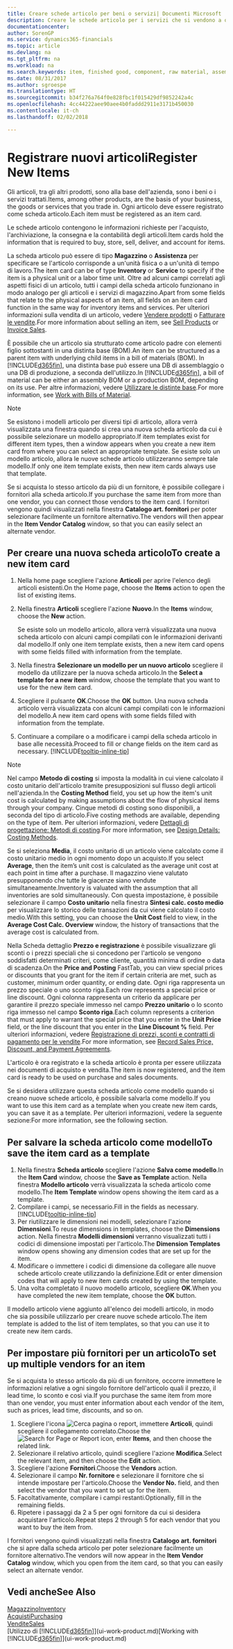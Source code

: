 ```yaml
---
title: Creare schede articolo per beni o servizi| Documenti Microsoft
description: Creare le schede articolo per i servizi che si vendono a ora e per i prodotti fisici, ad esempio articoli di assemblaggio, prodotti finiti, componenti o materie prime, che si vendono dal magazzino.
documentationcenter: 
author: SorenGP
ms.service: dynamics365-financials
ms.topic: article
ms.devlang: na
ms.tgt_pltfrm: na
ms.workload: na
ms.search.keywords: item, finished good, component, raw material, assembly item
ms.date: 08/31/2017
ms.author: sgroespe
ms.translationtype: HT
ms.sourcegitcommit: b34f276a764f0e828fbc1f015429df9852242a4c
ms.openlocfilehash: 4cc44222aee90aee4b0faddd2911e3171b450030
ms.contentlocale: it-ch
ms.lasthandoff: 02/02/2018

---
```

# <a name="register-new-items"></a><span data-ttu-id="56954-103">Registrare nuovi articoli</span><span class="sxs-lookup"><span data-stu-id="56954-103">Register New Items</span></span>
<span data-ttu-id="56954-104">Gli articoli, tra gli altri prodotti, sono alla base dell'azienda, sono i beni o i servizi trattati.</span><span class="sxs-lookup"><span data-stu-id="56954-104">Items, among other products, are the basis of your business, the goods or services that you trade in.</span></span> <span data-ttu-id="56954-105">Ogni articolo deve essere registrato come scheda articolo.</span><span class="sxs-lookup"><span data-stu-id="56954-105">Each item must be registered as an item card.</span></span>

<span data-ttu-id="56954-106">Le schede articolo contengono le informazioni richieste per l'acquisto, l'archiviazione, la consegna e la contabilità degli articoli.</span><span class="sxs-lookup"><span data-stu-id="56954-106">Item cards hold the information that is required to buy, store, sell, deliver, and account for items.</span></span>

<span data-ttu-id="56954-107">La scheda articolo può essere di tipo **Magazzino** o **Assistenza** per specificare se l'articolo corrisponde a un'unità fisica o a un'unità di tempo di lavoro.</span><span class="sxs-lookup"><span data-stu-id="56954-107">The item card can be of type **Inventory** or **Service** to specify if the item is a physical unit or a labor time unit.</span></span> <span data-ttu-id="56954-108">Oltre ad alcuni campi correlati agli aspetti fisici di un articolo, tutti i campi della scheda articolo funzionano in modo analogo per gli articoli e i servizi di magazzino.</span><span class="sxs-lookup"><span data-stu-id="56954-108">Apart from some fields that relate to the physical aspects of an item, all fields on an item card function in the same way for inventory items and services.</span></span> <span data-ttu-id="56954-109">Per ulteriori informazioni sulla vendita di un articolo, vedere [Vendere prodotti](sales-how-sell-products.md) o [Fatturare le vendite](sales-how-invoice-sales.md).</span><span class="sxs-lookup"><span data-stu-id="56954-109">For more information about selling an item, see [Sell Products](sales-how-sell-products.md) or [Invoice Sales](sales-how-invoice-sales.md).</span></span>

<span data-ttu-id="56954-110">È possibile che un articolo sia strutturato come articolo padre con elementi figlio sottostanti in una distinta base (BOM).</span><span class="sxs-lookup"><span data-stu-id="56954-110">An item can be structured as a parent item with underlying child items in a bill of materials (BOM).</span></span> <span data-ttu-id="56954-111">In [!INCLUDE[d365fin](includes/d365fin_md.md)], una distinta base può essere una DB di assemblaggio o una DB di produzione, a seconda dell'utilizzo.</span><span class="sxs-lookup"><span data-stu-id="56954-111">In [!INCLUDE[d365fin](includes/d365fin_md.md)], a bill of material can be either an assembly BOM or a production BOM, depending on its use.</span></span> <span data-ttu-id="56954-112">Per altre informazioni, vedere [Utilizzare le distinte base](inventory-how-work-BOMs.md).</span><span class="sxs-lookup"><span data-stu-id="56954-112">For more information, see [Work with Bills of Material](inventory-how-work-BOMs.md).</span></span>

> [!NOTE]  
>   <span data-ttu-id="56954-113">Se esistono i modelli articolo per diversi tipi di articolo, allora verrà visualizzata una finestra quando si crea una nuova scheda articolo da cui è possibile selezionare un modello appropriato.</span><span class="sxs-lookup"><span data-stu-id="56954-113">If item templates exist for different item types, then a window appears when you create a new item card from where you can select an appropriate template.</span></span> <span data-ttu-id="56954-114">Se esiste solo un modello articolo, allora le nuove schede articolo utilizzeranno sempre tale modello.</span><span class="sxs-lookup"><span data-stu-id="56954-114">If only one item template exists, then new item cards always use that template.</span></span>

<span data-ttu-id="56954-115">Se si acquista lo stesso articolo da più di un fornitore, è possibile collegare i fornitori alla scheda articolo.</span><span class="sxs-lookup"><span data-stu-id="56954-115">If you purchase the same item from more than one vendor, you can connect those vendors to the item card.</span></span> <span data-ttu-id="56954-116">I fornitori vengono quindi visualizzati nella finestra **Catalogo art. fornitori** per poter selezionare facilmente un fornitore alternativo.</span><span class="sxs-lookup"><span data-stu-id="56954-116">The vendors will then appear in the **Item Vendor Catalog** window, so that you can easily select an alternate vendor.</span></span>

## <a name="to-create-a-new-item-card"></a><span data-ttu-id="56954-117">Per creare una nuova scheda articolo</span><span class="sxs-lookup"><span data-stu-id="56954-117">To create a new item card</span></span>
1. <span data-ttu-id="56954-118">Nella home page scegliere l'azione **Articoli** per aprire l'elenco degli articoli esistenti.</span><span class="sxs-lookup"><span data-stu-id="56954-118">On the Home page, choose the **Items** action to open the list of existing items.</span></span>  
2. <span data-ttu-id="56954-119">Nella finestra **Articoli** scegliere l'azione **Nuovo**.</span><span class="sxs-lookup"><span data-stu-id="56954-119">In the **Items** window, choose the **New** action.</span></span>

    <span data-ttu-id="56954-120">Se esiste solo un modello articolo, allora verrà visualizzata una nuova scheda articolo con alcuni campi compilati con le informazioni derivanti dal modello.</span><span class="sxs-lookup"><span data-stu-id="56954-120">If only one item template exists, then a new item card opens with some fields filled with information from the template.</span></span>
3. <span data-ttu-id="56954-121">Nella finestra **Selezionare un modello per un nuovo articolo** scegliere il modello da utilizzare per la nuova scheda articolo.</span><span class="sxs-lookup"><span data-stu-id="56954-121">In the **Select a template for a new item** window, choose the template that you want to use for the new item card.</span></span>
4. <span data-ttu-id="56954-122">Scegliere il pulsante **OK**.</span><span class="sxs-lookup"><span data-stu-id="56954-122">Choose the **OK** button.</span></span> <span data-ttu-id="56954-123">Una nuova scheda articolo verrà visualizzata con alcuni campi compilati con le informazioni del modello.</span><span class="sxs-lookup"><span data-stu-id="56954-123">A new item card opens with some fields filled with information from the template.</span></span>
5. <span data-ttu-id="56954-124">Continuare a compilare o a modificare i campi della scheda articolo in base alle necessità.</span><span class="sxs-lookup"><span data-stu-id="56954-124">Proceed to fill or change fields on the item card as necessary.</span></span> [!INCLUDE[tooltip-inline-tip](includes/tooltip-inline-tip_md.md)]

> [!NOTE]
> <span data-ttu-id="56954-125">Nel campo **Metodo di costing** si imposta la modalità in cui viene calcolato il costo unitario dell'articolo tramite presupposizioni sul flusso degli articoli nell'azienda.</span><span class="sxs-lookup"><span data-stu-id="56954-125">In the **Costing Method** field, you set up how the item's unit cost is calculated by making assumptions about the flow of physical items through your company.</span></span> <span data-ttu-id="56954-126">Cinque metodi di costing sono disponibili, a seconda del tipo di articolo.</span><span class="sxs-lookup"><span data-stu-id="56954-126">Five costing methods are available, depending on the type of item.</span></span> <span data-ttu-id="56954-127">Per ulteriori informazioni, vedere [Dettagli di progettazione: Metodi di costing](design-details-costing-methods.md).</span><span class="sxs-lookup"><span data-stu-id="56954-127">For more information, see [Design Details: Costing Methods](design-details-costing-methods.md).</span></span>
>
> <span data-ttu-id="56954-128">Se si seleziona **Media**, il costo unitario di un articolo viene calcolato come il costo unitario medio in ogni momento dopo un acquisto.</span><span class="sxs-lookup"><span data-stu-id="56954-128">If you select **Average**, then the item’s unit cost is calculated as the average unit cost at each point in time after a purchase.</span></span> <span data-ttu-id="56954-129">Il magazzino viene valutato presupponendo che tutte le giacenze siano vendute simultaneamente.</span><span class="sxs-lookup"><span data-stu-id="56954-129">Inventory is valuated with the assumption that all inventories are sold simultaneously.</span></span> <span data-ttu-id="56954-130">Con questa impostazione, è possibile selezionare il campo **Costo unitario** nella finestra **Sintesi calc. costo medio** per visualizzare lo storico delle transazioni da cui viene calcolato il costo medio.</span><span class="sxs-lookup"><span data-stu-id="56954-130">With this setting, you can choose the **Unit Cost** field to view, in the **Average Cost Calc. Overview** window, the history of transactions that the average cost is calculated from.</span></span>

<span data-ttu-id="56954-131">Nella Scheda dettaglio **Prezzo e registrazione** è possibile visualizzare gli sconti o i prezzi speciali che si concedono per l'articolo se vengono soddisfatti determinati criteri, come cliente, quantità minima di ordine o data di scadenza.</span><span class="sxs-lookup"><span data-stu-id="56954-131">On the **Price and Posting** FastTab, you can view special prices or discounts that you grant for the item if certain criteria are met, such as customer, minimum order quantity, or ending date.</span></span> <span data-ttu-id="56954-132">Ogni riga rappresenta un prezzo speciale o uno sconto riga.</span><span class="sxs-lookup"><span data-stu-id="56954-132">Each row represents a special price or line discount.</span></span> <span data-ttu-id="56954-133">Ogni colonna rappresenta un criterio da applicare per garantire il prezzo speciale immesso nel campo **Prezzo unitario** o lo sconto riga immesso nel campo **Sconto riga**.</span><span class="sxs-lookup"><span data-stu-id="56954-133">Each column represents a criterion that must apply to warrant the special price that you enter in the **Unit Price** field, or the line discount that you enter in the **Line Discount %** field.</span></span> <span data-ttu-id="56954-134">Per ulteriori informazioni, vedere [Registrazione di prezzi, sconti e contratti di pagamento per le vendite](sales-how-record-sales-price-discount-payment-agreements.md).</span><span class="sxs-lookup"><span data-stu-id="56954-134">For more information, see [Record Sales Price, Discount, and Payment Agreements](sales-how-record-sales-price-discount-payment-agreements.md).</span></span>

<span data-ttu-id="56954-135">L'articolo è ora registrato e la scheda articolo è pronta per essere utilizzata nei documenti di acquisto e vendita.</span><span class="sxs-lookup"><span data-stu-id="56954-135">The item is now registered, and the item card is ready to be used on purchase and sales documents.</span></span>

<span data-ttu-id="56954-136">Se si desidera utilizzare questa scheda articolo come modello quando si creano nuove schede articolo, è possibile salvarla come modello.</span><span class="sxs-lookup"><span data-stu-id="56954-136">If you want to use this item card as a template when you create new item cards, you can save it as a template.</span></span> <span data-ttu-id="56954-137">Per ulteriori informazioni, vedere la seguente sezione:</span><span class="sxs-lookup"><span data-stu-id="56954-137">For more information, see the following section.</span></span>

## <a name="to-save-the-item-card-as-a-template"></a><span data-ttu-id="56954-138">Per salvare la scheda articolo come modello</span><span class="sxs-lookup"><span data-stu-id="56954-138">To save the item card as a template</span></span>
1. <span data-ttu-id="56954-139">Nella finestra **Scheda articolo** scegliere l'azione **Salva come modello**.</span><span class="sxs-lookup"><span data-stu-id="56954-139">In the **Item Card** window, choose the **Save as Template** action.</span></span> <span data-ttu-id="56954-140">Nella finestra **Modello articolo** verrà visualizzata la scheda articolo come modello.</span><span class="sxs-lookup"><span data-stu-id="56954-140">The **Item Template** window opens showing the item card as a template.</span></span>
2. <span data-ttu-id="56954-141">Compilare i campi, se necessario.</span><span class="sxs-lookup"><span data-stu-id="56954-141">Fill in the fields as necessary.</span></span> [!INCLUDE[tooltip-inline-tip](includes/tooltip-inline-tip_md.md)]
3. <span data-ttu-id="56954-142">Per riutilizzare le dimensioni nei modelli, selezionare l'azione **Dimensioni**.</span><span class="sxs-lookup"><span data-stu-id="56954-142">To reuse dimensions in templates, choose the **Dimensions** action.</span></span> <span data-ttu-id="56954-143">Nella finestra **Modelli dimensioni** verranno visualizzati tutti i codici di dimensione impostati per l'articolo.</span><span class="sxs-lookup"><span data-stu-id="56954-143">The **Dimension Templates** window opens showing any dimension codes that are set up for the item.</span></span>
4. <span data-ttu-id="56954-144">Modificare o immettere i codici di dimensione da collegare alle nuove schede articolo create utilizzando la definizione.</span><span class="sxs-lookup"><span data-stu-id="56954-144">Edit or enter dimension codes that will apply to new item cards created by using the template.</span></span>
5. <span data-ttu-id="56954-145">Una volta completato il nuovo modello articolo, scegliere **OK**.</span><span class="sxs-lookup"><span data-stu-id="56954-145">When you have completed the new item template, choose the **OK** button.</span></span>

<span data-ttu-id="56954-146">Il modello articolo viene aggiunto all'elenco dei modelli articolo, in modo che sia possibile utilizzarlo per creare nuove schede articolo.</span><span class="sxs-lookup"><span data-stu-id="56954-146">The item template is added to the list of item templates, so that you can use it to create new item cards.</span></span>

## <a name="to-set-up-multiple-vendors-for-an-item"></a><span data-ttu-id="56954-147">Per impostare più fornitori per un articolo</span><span class="sxs-lookup"><span data-stu-id="56954-147">To set up multiple vendors for an item</span></span>  
<span data-ttu-id="56954-148">Se si acquista lo stesso articolo da più di un fornitore, occorre immettere le informazioni relative a ogni singolo fornitore dell'articolo quali il prezzo, il lead time, lo sconto e così via.</span><span class="sxs-lookup"><span data-stu-id="56954-148">If you purchase the same item from more than one vendor, you must enter information about each vendor of the item, such as prices, lead time, discounts, and so on.</span></span>  

1.  <span data-ttu-id="56954-149">Scegliere l'icona ![Cerca pagina o report](media/ui-search/search_small.png "icona Cerca pagina o report"), immettere **Articoli**, quindi scegliere il collegamento correlato.</span><span class="sxs-lookup"><span data-stu-id="56954-149">Choose the ![Search for Page or Report](media/ui-search/search_small.png "Search for Page or Report icon") icon, enter **Items**, and then choose the related link.</span></span>  
2.  <span data-ttu-id="56954-150">Selezionare il relativo articolo, quindi scegliere l'azione **Modifica**.</span><span class="sxs-lookup"><span data-stu-id="56954-150">Select the relevant item, and then choose the **Edit** action.</span></span>  
3.  <span data-ttu-id="56954-151">Scegliere l'azione **Fornitori**.</span><span class="sxs-lookup"><span data-stu-id="56954-151">Choose the **Vendors** action.</span></span>  
4.  <span data-ttu-id="56954-152">Selezionare il campo **Nr. fornitore** e selezionare il fornitore che si intende impostare per l'articolo.</span><span class="sxs-lookup"><span data-stu-id="56954-152">Choose the **Vendor No.** field, and then select the vendor that you want to set up for the item.</span></span>  
5.  <span data-ttu-id="56954-153">Facoltativamente, compilare i campi restanti.</span><span class="sxs-lookup"><span data-stu-id="56954-153">Optionally, fill in the remaining fields.</span></span>  
6.  <span data-ttu-id="56954-154">Ripetere i passaggi da 2 a 5 per ogni fornitore da cui si desidera acquistare l'articolo.</span><span class="sxs-lookup"><span data-stu-id="56954-154">Repeat steps 2 through 5 for each vendor that you want to buy the item from.</span></span>

<span data-ttu-id="56954-155">I fornitori vengono quindi visualizzati nella finestra **Catalogo art. fornitori** che si apre dalla scheda articolo per poter selezionare facilmente un fornitore alternativo.</span><span class="sxs-lookup"><span data-stu-id="56954-155">The vendors will now appear in the **Item Vendor Catalog** window, which you open from the item card, so that you can easily select an alternate vendor.</span></span>

## <a name="see-also"></a><span data-ttu-id="56954-156">Vedi anche</span><span class="sxs-lookup"><span data-stu-id="56954-156">See Also</span></span>
  [<span data-ttu-id="56954-157">Magazzino</span><span class="sxs-lookup"><span data-stu-id="56954-157">Inventory</span></span>](inventory-manage-inventory.md)  
  [<span data-ttu-id="56954-158">Acquisti</span><span class="sxs-lookup"><span data-stu-id="56954-158">Purchasing</span></span>](purchasing-manage-purchasing.md)  
  [<span data-ttu-id="56954-159">Vendite</span><span class="sxs-lookup"><span data-stu-id="56954-159">Sales</span></span>](sales-manage-sales.md)  
  <span data-ttu-id="56954-160">[Utilizzo di [!INCLUDE[d365fin](includes/d365fin_md.md)]](ui-work-product.md)</span><span class="sxs-lookup"><span data-stu-id="56954-160">[Working with [!INCLUDE[d365fin](includes/d365fin_md.md)]](ui-work-product.md)</span></span>

